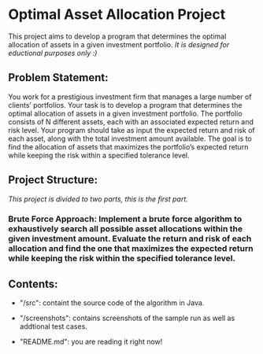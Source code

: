 # Optimal Asset Allocation Project
This project aims to develop a program that determines the optimal allocation of assets in a given investment portfolio. *It is designed for eductional purposes only :)*

## Problem Statement:

You work for a prestigious investment firm that manages a large number of clients’ portfolios.
Your task is to develop a program that determines the optimal allocation of assets in a given investment portfolio. 
The portfolio consists of N different assets, each with an associated expected return and risk level. 
Your program should take as input the expected return and risk of each asset, along with the total investment amount available. 
The goal is to find the allocation of assets that maximizes the portfolio’s expected return while keeping the risk within a specified tolerance level.

## Project Structure: 

*This project is divided to two parts, this is the first part.*

### Brute Force Approach: Implement a brute force algorithm to exhaustively search all possible asset allocations within the given investment amount. Evaluate the return and risk of each allocation and find the one that maximizes the expected return while keeping the risk within the specified tolerance level.

## Contents:

- "/src": containt the source code of the algorithm in Java.

- "/screenshots": contains screenshots of the sample run as well as addtional test cases.

- "README.md": you are reading it right now!
